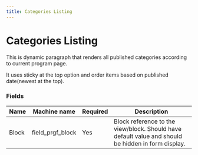 ```yaml
---
title: Categories Listing
---
```


# Categories Listing
This is dynamic paragraph that renders all published categories according to current program page.

It uses sticky at the top option and order items based on published date(newest at the top).

### Fields
| Name  | Machine name | Required | Description |
| ------------- | ------------- | ------------- | ------------- |
| Block | field\_prgf_block | Yes | Block reference to the view/block. Should have default value and should be hidden in form display. |

